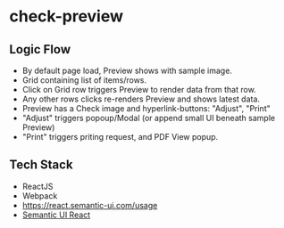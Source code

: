 # check-preview

## Logic Flow

- By default page load, Preview shows with sample image.
- Grid containing list of items/rows.
- Click on Grid row triggers Preview to render data from that row.
- Any other rows clicks re-renders Preview and shows latest data.
- Preview has a Check image and hyperlink-buttons: "Adjust", "Print"
- "Adjust" triggers popoup/Modal (or append small UI beneath sample Preview)
- "Print" triggers priting request, and PDF View popup.

## Tech Stack
- ReactJS 
- Webpack
- https://react.semantic-ui.com/usage
- [Semantic UI React](https://github.com/Semantic-Org/Semantic-UI-React)